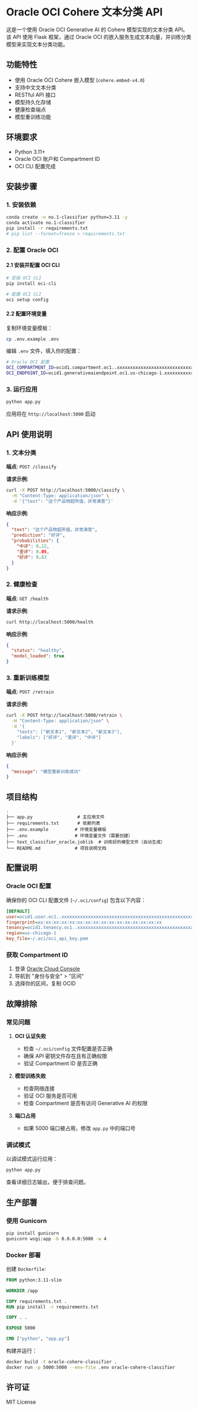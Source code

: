 # Oracle OCI Cohere 文本分类 API

这是一个使用 Oracle OCI Generative AI 的 Cohere 模型实现的文本分类 API。该 API 使用 Flask 框架，通过 Oracle OCI 的嵌入服务生成文本向量，并训练分类模型来实现文本分类功能。

## 功能特性

- 使用 Oracle OCI Cohere 嵌入模型 (`cohere.embed-v4.0`)
- 支持中文文本分类
- RESTful API 接口
- 模型持久化存储
- 健康检查端点
- 模型重训练功能

## 环境要求

- Python 3.11+
- Oracle OCI 账户和 Compartment ID
- OCI CLI 配置完成

## 安装步骤

### 1. 安装依赖

```bash
conda create -n no.1-classifier python=3.11 -y
conda activate no.1-classifier
pip install -r requirements.txt
# pip list --format=freeze > requirements.txt
```

### 2. 配置 Oracle OCI

#### 2.1 安装并配置 OCI CLI

```bash
# 安装 OCI CLI
pip install oci-cli

# 配置 OCI CLI
oci setup config
```

#### 2.2 配置环境变量

复制环境变量模板：

```bash
cp .env.example .env
```

编辑 `.env` 文件，填入你的配置：

```bash
# Oracle OCI 配置
OCI_COMPARTMENT_ID=ocid1.compartment.oc1..xxxxxxxxxxxxxxxxxxxxxxxxxxxxxxxxxxxxxxxxxxxxxxxxxxxxxxxxxxxx
OCI_ENDPOINT_ID=ocid1.generativeaiendpoint.oc1.us-chicago-1.xxxxxxxxxxxxxxxxxxxxxxxxxxxxxxxxxxxxxxxxxx  # 可选
```

### 3. 运行应用

```bash
python app.py
```

应用将在 `http://localhost:5000` 启动

## API 使用说明

### 1. 文本分类

**端点**: `POST /classify`

**请求示例**:
```bash
curl -X POST http://localhost:5000/classify \
  -H "Content-Type: application/json" \
  -d '{"text": "这个产品物超所值，非常满意"}'
```

**响应示例**:
```json
{
  "text": "这个产品物超所值，非常满意",
  "prediction": "好评",
  "probabilities": {
    "中评": 0.12,
    "差评": 0.05,
    "好评": 0.83
  }
}
```

### 2. 健康检查

**端点**: `GET /health`

**请求示例**:
```bash
curl http://localhost:5000/health
```

**响应示例**:
```json
{
  "status": "healthy",
  "model_loaded": true
}
```

### 3. 重新训练模型

**端点**: `POST /retrain`

**请求示例**:
```bash
curl -X POST http://localhost:5000/retrain \
  -H "Content-Type: application/json" \
  -d '{
    "texts": ["新文本1", "新文本2", "新文本3"],
    "labels": ["好评", "差评", "中评"]
  }'
```

**响应示例**:
```json
{
  "message": "模型重新训练成功"
}
```

## 项目结构

```
.
├── app.py                 # 主应用文件
├── requirements.txt       # 依赖列表
├── .env.example          # 环境变量模板
├── .env                  # 环境变量文件（需要创建）
├── text_classifier_oracle.joblib  # 训练好的模型文件（自动生成）
└── README.md             # 项目说明文档
```

## 配置说明

### Oracle OCI 配置

确保你的 OCI CLI 配置文件 (`~/.oci/config`) 包含以下内容：

```ini
[DEFAULT]
user=ocid1.user.oc1..xxxxxxxxxxxxxxxxxxxxxxxxxxxxxxxxxxxxxxxxxxxxxxxxxxxxxxxxxxxx
fingerprint=xx:xx:xx:xx:xx:xx:xx:xx:xx:xx:xx:xx:xx:xx:xx:xx
tenancy=ocid1.tenancy.oc1..xxxxxxxxxxxxxxxxxxxxxxxxxxxxxxxxxxxxxxxxxxxxxxxxxxxxxxxxxxxx
region=us-chicago-1
key_file=~/.oci/oci_api_key.pem
```

### 获取 Compartment ID

1. 登录 [Oracle Cloud Console](https://cloud.oracle.com/)
2. 导航到 "身份与安全" > "区间"
3. 选择你的区间，复制 OCID

## 故障排除

### 常见问题

1. **OCI 认证失败**
   - 检查 `~/.oci/config` 文件配置是否正确
   - 确保 API 密钥文件存在且有正确权限
   - 验证 Compartment ID 是否正确

2. **模型训练失败**
   - 检查网络连接
   - 验证 OCI 服务是否可用
   - 检查 Compartment 是否有访问 Generative AI 的权限

3. **端口占用**
   - 如果 5000 端口被占用，修改 `app.py` 中的端口号

### 调试模式

以调试模式运行应用：

```bash
python app.py
```

查看详细日志输出，便于排查问题。

## 生产部署

### 使用 Gunicorn

```bash
pip install gunicorn
gunicorn wsgi:app -b 0.0.0.0:5000 -w 4
```

### Docker 部署

创建 `Dockerfile`:

```dockerfile
FROM python:3.11-slim

WORKDIR /app

COPY requirements.txt .
RUN pip install -r requirements.txt

COPY . .

EXPOSE 5000

CMD ["python", "app.py"]
```

构建并运行：

```bash
docker build -t oracle-cohere-classifier .
docker run -p 5000:5000 --env-file .env oracle-cohere-classifier
```

## 许可证

MIT License